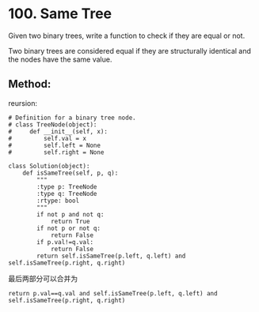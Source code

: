 # 100. Same Tree

Given two binary trees, write a function to check if they are equal or not.

Two binary trees are considered equal if they are structurally identical and the nodes have the same value.

## Method:
reursion:

    # Definition for a binary tree node.
    # class TreeNode(object):
    #     def __init__(self, x):
    #         self.val = x
    #         self.left = None
    #         self.right = None
    
    class Solution(object):
        def isSameTree(self, p, q):
            """
            :type p: TreeNode
            :type q: TreeNode
            :rtype: bool
            """
            if not p and not q:
                return True
            if not p or not q:
                return False
            if p.val!=q.val:
                return False
            return self.isSameTree(p.left, q.left) and self.isSameTree(p.right, q.right)
                    
最后两部分可以合并为

    return p.val==q.val and self.isSameTree(p.left, q.left) and self.isSameTree(p.right, q.right)    